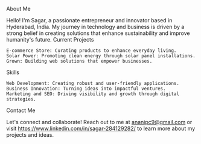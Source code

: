 About Me

Hello! I'm Sagar, a passionate entrepreneur and innovator based in Hyderabad, India. My journey in technology and business is driven by a strong belief in creating solutions that enhance sustainability and improve humanity's future.
Current Projects

    E-commerce Store: Curating products to enhance everyday living.
    Solar Power: Promoting clean energy through solar panel installations.
    Grown: Building web solutions that empower businesses.

Skills

    Web Development: Creating robust and user-friendly applications.
    Business Innovation: Turning ideas into impactful ventures.
    Marketing and SEO: Driving visibility and growth through digital strategies.

Contact Me

Let's connect and collaborate! Reach out to me at ananipc9@gmail.com or visit https://www.linkedin.com/in/sagar-284129282/ to learn more about my projects and ideas.
